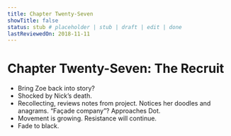 ```yaml
---
title: Chapter Twenty-Seven
showTitle: false
status: stub # placeholder | stub | draft | edit | done
lastReviewedOn: 2018-11-11
---
```


# Chapter Twenty-Seven: The Recruit

* Bring Zoe back into story?
* Shocked by Nick’s death.
* Recollecting, reviews notes from project. Notices her doodles and anagrams. “Façade company”? Approaches Dot.
* Movement is growing. Resistance will continue.
* Fade to black.
